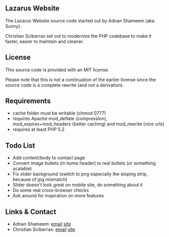 Lazarus Website
---------------

The Lazarus Website source code started out by Adnan Shameem (aka Sunny).

Christian Sciberras set out to modernize the PHP codebase to make it faster, easier to maintain and cleaner.

License
-------

This source code is provided with an MIT license.

Please note that this is not a continuation of the earlier license since the source code is a complete rewrite (and not a derivation).

Requirements
------------

 - cache folder must be writable (chmod 0777)
 - requires Apache mod_deflate (compression), mod_expires+mod_headers (better caching) and mod_rewrite (nice urls)
 - requires at least PHP 5.2

Todo List
---------

- Add content/body to contact page
- Convert image bullets (in home header) to real bullets (or something scalable)
- Fix slider background (switch to png especially the sloping strip, because of jpg mismatch)
- Slider doesn't look great on mobile site, do something about it
- Do some real cross-browser checks
- Ask around for inspiration on more features

Links & Contact
---------------

 - Adnan Shameem: [email](mailto:needadnan@gmail.com) [site](http://www.adnan.co.vu/)
 - Christian Sciberras: [email](mailto:christian@sciberras.me) [site](http://christian.sciberras.me/)